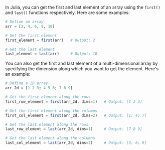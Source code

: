 In Julia, you can get the first and last element of an array using the `first()` and `last()` functions respectively. Here are some examples:

```julia
# Define an array
arr = [2, 4, 6, 8, 10]

# Get the first element
first_element = first(arr)   # Output: 2

# Get the last element
last_element = last(arr)     # Output: 10
```

You can also get the first and last element of a multi-dimensional array by specifying the dimension along which you want to get the element. Here's an example:

```julia
# Define a 2D array
arr_2d = [1 2 3; 4 5 6; 7 8 9]

# Get the first element along the rows
first_row_element = first(arr_2d, dims=1)   # Output: [1 2 3]

# Get the first element along the columns
first_col_element = first(arr_2d, dims=2)   # Output: [1; 4; 7]

# Get the last element along the rows
last_row_element = last(arr_2d, dims=1)     # Output: [7 8 9]

# Get the last element along the columns
last_col_element = last(arr_2d, dims=2)     # Output: [3; 6; 9]
```